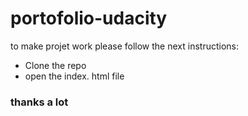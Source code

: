 # portofolio-udacity
to make projet work please follow the next instructions:
* Clone the repo
* open the index. html file 

### thanks a lot
